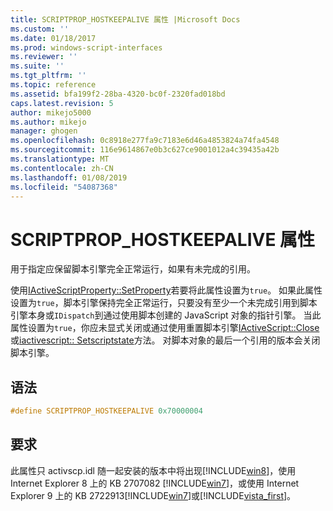 ```yaml
---
title: SCRIPTPROP_HOSTKEEPALIVE 属性 |Microsoft Docs
ms.custom: ''
ms.date: 01/18/2017
ms.prod: windows-script-interfaces
ms.reviewer: ''
ms.suite: ''
ms.tgt_pltfrm: ''
ms.topic: reference
ms.assetid: bfa199f2-28ba-4320-bc0f-2320fad018bd
caps.latest.revision: 5
author: mikejo5000
ms.author: mikejo
manager: ghogen
ms.openlocfilehash: 0c8918e277fa9c7183e6d46a4853824a74fa4548
ms.sourcegitcommit: 116e9614867e0b3c627ce9001012a4c39435a42b
ms.translationtype: MT
ms.contentlocale: zh-CN
ms.lasthandoff: 01/08/2019
ms.locfileid: "54087368"
---
```

# <a name="scriptprophostkeepalive-property"></a>SCRIPTPROP_HOSTKEEPALIVE 属性
用于指定应保留脚本引擎完全正常运行，如果有未完成的引用。  
  
 使用[IActiveScriptProperty::SetProperty](../../winscript/reference/iactivescriptproperty-setproperty.md)若要将此属性设置为`true`。 如果此属性设置为`true`，脚本引擎保持完全正常运行，只要没有至少一个未完成引用到脚本引擎本身或`IDispatch`到通过使用脚本创建的 JavaScript 对象的指针引擎。 当此属性设置为`true`，你应未显式关闭或通过使用重置脚本引擎[IActiveScript::Close](../../winscript/reference/iactivescript-close.md)或[iactivescript:: Setscriptstate](../../winscript/reference/iactivescript-setscriptstate.md)方法。 对脚本对象的最后一个引用的版本会关闭脚本引擎。  
  
## <a name="syntax"></a>语法  
  
```cpp
#define SCRIPTPROP_HOSTKEEPALIVE 0x70000004  
```  
  
## <a name="requirements"></a>要求  
 此属性只 activscp.idl 随一起安装的版本中将出现[!INCLUDE[win8](../../javascript/includes/win8-md.md)]，使用 Internet Explorer 8 上的 KB 2707082 [!INCLUDE[win7](../../winscript/reference/includes/win7-md.md)]，或使用 Internet Explorer 9 上的 KB 2722913[!INCLUDE[win7](../../winscript/reference/includes/win7-md.md)]或[!INCLUDE[vista_first](../../winscript/reference/includes/vista-first-md.md)]。